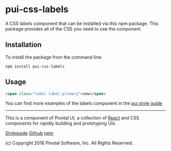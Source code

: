 # pui-css-labels

A CSS labels component that can be installed via this npm package.
This package provides all of the CSS you need to use the component.



## Installation

To install the package from the command line:

```
npm install pui-css-labels
```

## Usage

```html
<span class="label label-primary">new</span>
```


You can find more examples of the labels component in the [pui style guide](http://styleguide.pivotal.io/)


*****************************************

This is a component of Pivotal UI, a collection of [React](https://facebook.github.io/react/) and CSS components for rapidly building and prototyping UIs.

[Styleguide](http://styleguide.pivotal.io)
[Github](https://github.com/pivotal-cf/pivotal-ui)
[npm](https://www.npmjs.com/browse/keyword/pivotal%20ui%20modularized)

(c) Copyright 2016 Pivotal Software, Inc. All Rights Reserved.
